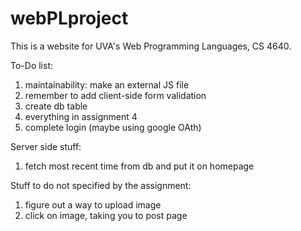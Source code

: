 # webPLproject

This is a website for UVA's Web Programming Languages, CS 4640.

To-Do list:
1. maintainability: make an external JS file
2. remember to add client-side form validation
3. create db table
4. everything in assignment 4
5. complete login (maybe using google OAth)

Server side stuff:
1. fetch most recent time from db and put it on homepage

Stuff to do not specified by the assignment:
1. figure out a way to upload image
2. click on image, taking you to post page
